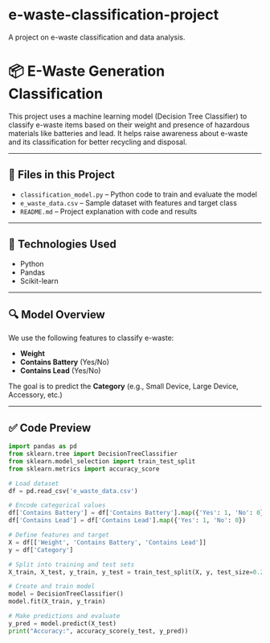 # e-waste-classification-project
 A project on e-waste classification and data analysis.
# 📦 E-Waste Generation Classification

This project uses a machine learning model (Decision Tree Classifier) to classify e-waste items based on their weight and presence of hazardous materials like batteries and lead. It helps raise awareness about e-waste and its classification for better recycling and disposal.

---

## 📁 Files in this Project
- `classification_model.py` – Python code to train and evaluate the model
- `e_waste_data.csv` – Sample dataset with features and target class
- `README.md` – Project explanation with code and results

---

## 🚀 Technologies Used
- Python
- Pandas
- Scikit-learn

---

## 🔍 Model Overview

We use the following features to classify e-waste:
- **Weight**
- **Contains Battery** (Yes/No)
- **Contains Lead** (Yes/No)

The goal is to predict the **Category** (e.g., Small Device, Large Device, Accessory, etc.)

---

## ✅ Code Preview

```python
import pandas as pd
from sklearn.tree import DecisionTreeClassifier
from sklearn.model_selection import train_test_split
from sklearn.metrics import accuracy_score

# Load dataset
df = pd.read_csv('e_waste_data.csv')

# Encode categorical values
df['Contains Battery'] = df['Contains Battery'].map({'Yes': 1, 'No': 0})
df['Contains Lead'] = df['Contains Lead'].map({'Yes': 1, 'No': 0})

# Define features and target
X = df[['Weight', 'Contains Battery', 'Contains Lead']]
y = df['Category']

# Split into training and test sets
X_train, X_test, y_train, y_test = train_test_split(X, y, test_size=0.2)

# Create and train model
model = DecisionTreeClassifier()
model.fit(X_train, y_train)

# Make predictions and evaluate
y_pred = model.predict(X_test)
print("Accuracy:", accuracy_score(y_test, y_pred))
